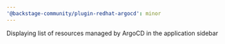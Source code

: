 ```yaml
---
'@backstage-community/plugin-redhat-argocd': minor
---
```


Displaying list of resources managed by ArgoCD in the application sidebar
